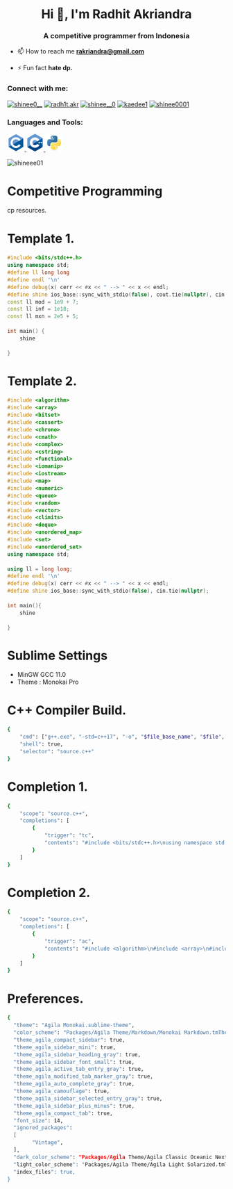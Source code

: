 <h1 align="center">Hi 👋, I'm Radhit Akriandra</h1>
<h3 align="center">A competitive programmer from Indonesia</h3>

- 📫 How to reach me **rakriandra@gmail.com**

- ⚡ Fun fact **hate dp.**

<h3 align="left">Connect with me:</h3>
<p align="left">
<a href="https://twitter.com/shinee0__" target="blank"><img align="center" src="https://raw.githubusercontent.com/rahuldkjain/github-profile-readme-generator/master/src/images/icons/Social/twitter.svg" alt="shinee0__" height="30" width="40" /></a>
<a href="https://instagram.com/radh1t.akr" target="blank"><img align="center" src="https://raw.githubusercontent.com/rahuldkjain/github-profile-readme-generator/master/src/images/icons/Social/instagram.svg" alt="radh1t.akr" height="30" width="40" /></a>
<a href="https://codeforces.com/profile/shinee__0" target="blank"><img align="center" src="https://raw.githubusercontent.com/rahuldkjain/github-profile-readme-generator/master/src/images/icons/Social/codeforces.svg" alt="shinee__0" height="30" width="40" /></a>
<a href="https://www.leetcode.com/kaedee1" target="blank"><img align="center" src="https://raw.githubusercontent.com/rahuldkjain/github-profile-readme-generator/master/src/images/icons/Social/leet-code.svg" alt="kaedee1" height="30" width="40" /></a>
<a href="https://discord.gg/shinee0001" target="blank"><img align="center" src="https://raw.githubusercontent.com/rahuldkjain/github-profile-readme-generator/master/src/images/icons/Social/discord.svg" alt="shinee0001" height="30" width="40" /></a>
</p>

<h3 align="left">Languages and Tools:</h3>
<p align="left"> <a href="https://www.cprogramming.com/" target="_blank" rel="noreferrer"> <img src="https://raw.githubusercontent.com/devicons/devicon/master/icons/c/c-original.svg" alt="c" width="40" height="40"/> </a> <a href="https://www.w3schools.com/cpp/" target="_blank" rel="noreferrer"> <img src="https://raw.githubusercontent.com/devicons/devicon/master/icons/cplusplus/cplusplus-original.svg" alt="cplusplus" width="40" height="40"/> </a> <a href="https://www.python.org" target="_blank" rel="noreferrer"> <img src="https://raw.githubusercontent.com/devicons/devicon/master/icons/python/python-original.svg" alt="python" width="40" height="40"/> </a> </p>

<p><img align="center" src="https://github-readme-stats.vercel.app/api/top-langs?username=shineee01&show_icons=true&locale=en&layout=compact" alt="shineee01" /></p>

# Competitive Programming
cp resources.

# Template 1.
```cpp
#include <bits/stdc++.h>
using namespace std;
#define ll long long
#define endl '\n'
#define debug(x) cerr << #x << " --> " << x << endl;
#define shine ios_base::sync_with_stdio(false), cout.tie(nullptr), cin.tie(nullptr);
const ll mod = 1e9 + 7;
const ll inf = 1e18;
const ll mxn = 2e5 + 5;

int main() {
    shine

}
```
# Template 2.
```cpp
#include <algorithm>
#include <array>
#include <bitset>
#include <cassert>
#include <chrono>
#include <cmath>
#include <complex>
#include <cstring>
#include <functional>
#include <iomanip>
#include <iostream>
#include <map>
#include <numeric>
#include <queue>
#include <random>
#include <vector>
#include <climits>
#include <deque>
#include <unordered_map>
#include <set>
#include <unordered_set>
using namespace std;

using ll = long long;
#define endl '\n'
#define debug(x) cerr << #x << " --> " << x << endl;
#define shine ios_base::sync_with_stdio(false), cin.tie(nullptr);

int main(){
    shine
    
}
```
# Sublime Settings
- MinGW GCC 11.0
- Theme : Monokai Pro

# C++ Compiler Build.
```bash
{
    "cmd": ["g++.exe", "-std=c++17", "-o", "$file_base_name", "$file", "&&", "start", "cmd", "/c", "$file_base_name & echo. & echo. & pause"],
    "shell": true,
    "selector": "source.c++"
}
```
# Completion 1.
```bash
{
    "scope": "source.c++",
    "completions": [
        {
            "trigger": "tc",
            "contents": "#include <bits/stdc++.h>\nusing namespace std;\n#define ll long long\n#define endl '\\n' \n#define debug(x) cerr << #x << \" --> \" << x << endl;\n#define shine ios_base::sync_with_stdio(false), cout.tie(nullptr), cin.tie(nullptr);\n\nint main(){\n    shine\n\n}"
        }
    ]
}
```
# Completion 2.
```bash
{
    "scope": "source.c++",
    "completions": [
        {
            "trigger": "ac",
            "contents": "#include <algorithm>\n#include <array>\n#include <bitset>\n#include <cassert>\n#include <chrono>\n#include <cmath>\n#include <complex>\n#include <cstring>\n#include <functional>\n#include <iomanip>\n#include <iostream>\n#include <map>\n#include <numeric>\n#include <queue>\n#include <random>\n#include <vector>\n#include <climits>\n#include <deque>\n#include <unordered_map>\n#include <set>\n#include <unordered_set>\nusing namespace std;\n\nusing ll = long long;\n#define endl '\\n'\n#define debug(x) cerr << #x << \" --> \" << x << endl;\n#define shine ios_base::sync_with_stdio(false), cin.tie(nullptr);\n\nint main(){\n    shine\n\n}"
        }
    ]
}
```
# Preferences.
```bash
{
  "theme": "Agila Monokai.sublime-theme",
  "color_scheme": "Packages/Agila Theme/Markdown/Monokai Markdown.tmTheme",
  "theme_agila_compact_sidebar": true,
  "theme_agila_sidebar_mini": true,
  "theme_agila_sidebar_heading_gray": true,
  "theme_agila_sidebar_font_small": true,
  "theme_agila_active_tab_entry_gray": true,
  "theme_agila_modified_tab_marker_gray": true,
  "theme_agila_auto_complete_gray": true,
  "theme_agila_camouflage": true,
  "theme_agila_sidebar_selected_entry_gray": true,
  "theme_agila_sidebar_plus_minus": true,
  "theme_agila_compact_tab": true,
  "font_size": 14,
  "ignored_packages":
  [
        "Vintage",
  ],
  "dark_color_scheme": "Packages/Agila Theme/Agila Classic Oceanic Next.tmTheme",
  "light_color_scheme": "Packages/Agila Theme/Agila Light Solarized.tmTheme",
  "index_files": true,
}
```
